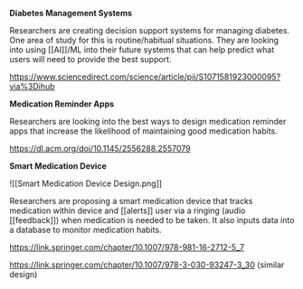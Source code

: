 


**Diabetes Management Systems**

Researchers are creating decision support systems for managing diabetes. One area of study for this is routine/habitual situations. 
They are looking into using [[AI]]/ML into their future systems that can help predict what users will need to provide the best support. 

https://www.sciencedirect.com/science/article/pii/S1071581923000095?via%3Dihub



**Medication Reminder Apps**

Researchers are looking into the best ways to design medication reminder apps that increase the likelihood of maintaining good medication habits. 

https://dl.acm.org/doi/10.1145/2556288.2557079

**Smart Medication Device** 


![[Smart Medication Device Design.png]]


Researchers are proposing a smart medication device that tracks medication within device and [[alerts]] user via a ringing (audio [[feedback]]) when medication is needed to be taken. 
It also inputs data into a database to monitor medication habits. 


https://link.springer.com/chapter/10.1007/978-981-16-2712-5_7

https://link.springer.com/chapter/10.1007/978-3-030-93247-3_30  (similar design)





